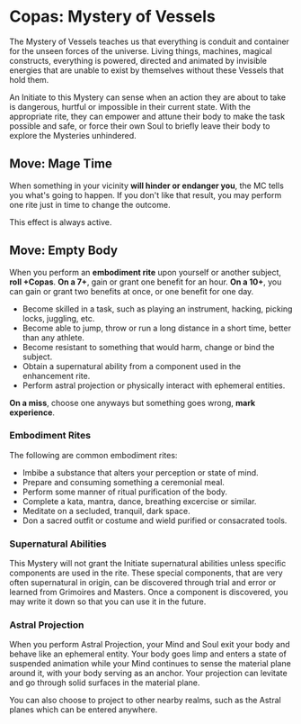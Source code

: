 # Copas: Mystery of Vessels

The Mystery of Vessels teaches us that everything is conduit and container for the unseen forces of the universe. 
Living things, machines, magical constructs, everything is powered, directed and animated by invisible energies that are unable to exist by themselves without these Vessels that hold them.

An Initiate to this Mystery can sense when an action they are about to take is dangerous, hurtful or impossible in their current state. With the appropriate rite, they can empower and attune their body to make the task possible and safe, or force their own Soul to briefly leave their body to explore the Mysteries unhindered.


## Move: Mage Time

When something in your vicinity __will hinder or endanger you__, the MC tells you what's going to happen. 
If you don't like that result, you may perform one rite just in time to change the outcome.

This effect is always active.


## Move: Empty Body

When you perform an __embodiment rite__ upon yourself or another subject, __roll +Copas__.
__On a 7+__, gain or grant one benefit for an hour.
__On a 10+__, you can gain or grant two benefits at once, or one benefit for one day. 

* Become skilled in a task, such as playing an instrument, hacking, picking locks, juggling, etc.
* Become able to jump, throw or run a long distance in a short time, better than any athlete.
* Become resistant to something that would harm, change or bind the subject.
* Obtain a supernatural ability from a component used in the enhancement rite.
* Perform astral projection or physically interact with ephemeral entities.

__On a miss__, choose one anyways but something goes wrong, __mark experience__.


### Embodiment Rites

The following are common embodiment rites:

* Imbibe a substance that alters your perception or state of mind.
* Prepare and consuming something a ceremonial meal. 
* Perform some manner of ritual purification of the body.
* Complete a kata, mantra, dance, breathing excercise or similar.
* Meditate on a secluded, tranquil, dark space.
* Don a sacred outfit or costume and wield purified or consacrated tools.


### Supernatural Abilities

This Mystery will not grant the Initiate supernatural abilities unless specific components are used in the rite. 
These special components, that are very often supernatural in origin, can be discovered through trial and error or learned from Grimoires and Masters. 
Once a component is discovered, you may write it down so that you can use it in the future.

### Astral Projection

When you perform Astral Projection, your Mind and Soul exit your body and behave like an ephemeral entity. 
Your body goes limp and enters a state of suspended animation while your Mind continues to sense the material plane around it, with your body serving as an anchor.
Your projection can levitate and go through solid surfaces in the material plane.

You can also choose to project to other nearby realms, such as the Astral planes which can be entered anywhere. 


